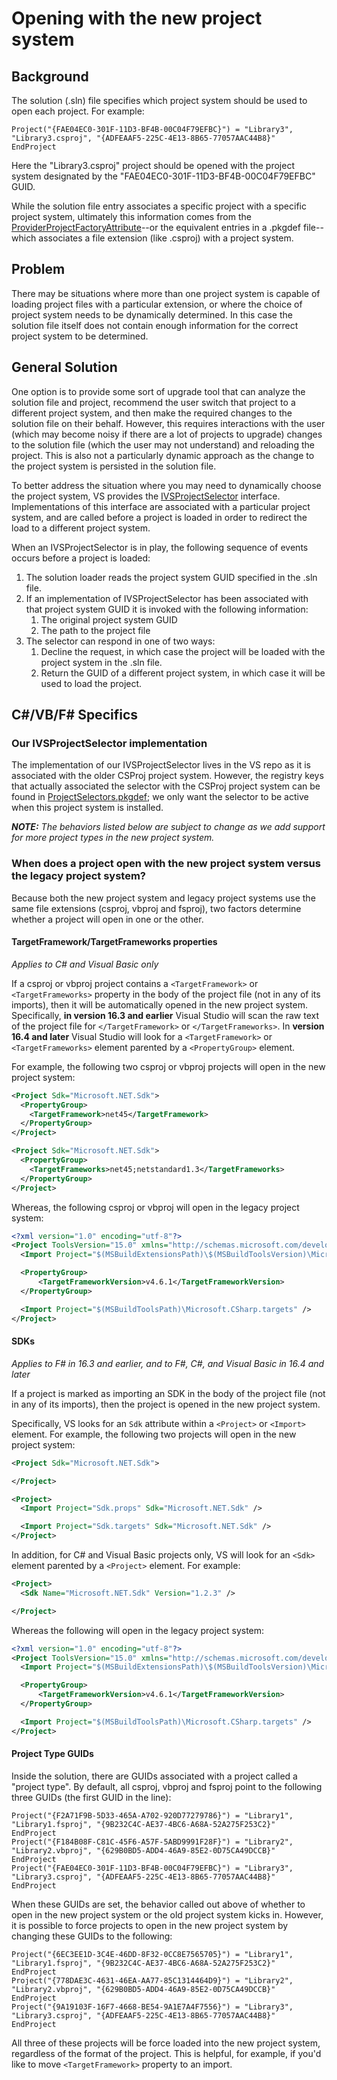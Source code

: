 # Opening with the new project system

## Background

The solution (.sln) file specifies which project system should be used to open each project. For example:

```
Project("{FAE04EC0-301F-11D3-BF4B-00C04F79EFBC}") = "Library3", "Library3.csproj", "{ADFEAAF5-225C-4E13-8B65-77057AAC44B8}"
EndProject
```

Here the "Library3.csproj" project should be opened with the project system designated by the "FAE04EC0-301F-11D3-BF4B-00C04F79EFBC" GUID.

While the solution file entry associates a specific project with a specific project system, ultimately this information comes from the [ProviderProjectFactoryAttribute](https://learn.microsoft.com/dotnet/api/microsoft.visualstudio.shell.provideprojectfactoryattribute)--or the equivalent entries in a .pkgdef file--which associates a file extension (like .csproj) with a project system.

## Problem

There may be situations where more than one project system is capable of loading project files with a particular extension, or where the choice of project system needs to be dynamically determined. In this case the solution file itself does not contain enough information for the correct project system to be determined.

## General Solution

One option is to provide some sort of upgrade tool that can analyze the solution file and project, recommend the user switch that project to a different project system, and then make the required changes to the solution file on their behalf. However, this requires interactions with the user (which may become noisy if there are a lot of projects to upgrade) changes to the solution file (which the user may not understand) and reloading the project. This is also not a particularly dynamic approach as the change to the project system is persisted in the solution file.

To better address the situation where you may need to dynamically choose the project system, VS provides the [IVSProjectSelector](https://learn.microsoft.com/dotnet/api/microsoft.visualstudio.shell.interop.ivsprojectselector) interface. Implementations of this interface are associated with a particular project system, and are called before a project is loaded in order to redirect the load to a different project system.

When an IVSProjectSelector is in play, the following sequence of events occurs before a project is loaded:

1. The solution loader reads the project system GUID specified in the .sln file.
2. If an implementation of IVSProjectSelector has been associated with that project system GUID it is invoked with the following information:
    1. The original project system GUID
    2. The path to the project file
3. The selector can respond in one of two ways:
    1. Decline the request, in which case the project will be loaded with the project system in the .sln file.
    2. Return the GUID of a different project system, in which case it will be used to load the project. 

## C#/VB/F# Specifics

### Our IVSProjectSelector implementation

The implementation of our IVSProjectSelector lives in the VS repo as it is associated with the older CSProj project system. However, the registry keys that actually associated the selector with the CSProj project system can be found in [ProjectSelectors.pkgdef](https://github.com/dotnet/project-system/blob/1aa6689827ba43e8cd7b9d29a6d15b3eabf6842c/setup/ProjectSystemSetup/ProjectSelectors.pkgdef); we only want the selector to be active when this project system is installed.

***NOTE:** The behaviors listed below are subject to change as we add support for more project types in the new project system.*

### When does a project open with the new project system versus the legacy project system?

Because both the new project system and legacy project systems use the same file extensions (csproj, vbproj and fsproj), two factors determine whether a project will open in one or the other.

#### TargetFramework/TargetFrameworks properties

*Applies to C# and Visual Basic only*

If a csproj or vbproj project contains a `<TargetFramework>` or `<TargetFrameworks>` property in the body of the project file (not in any of its imports), then it will be automatically opened in the new project system. Specifically, **in version 16.3 and earlier** Visual Studio will scan the raw text of the project file for `</TargetFramework>` or `</TargetFrameworks>`. In **version 16.4 and later** Visual Studio will look for a `<TargetFramework>` or `<TargetFrameworks>` element parented by a `<PropertyGroup>` element.

For example, the following two csproj or vbproj projects will open in the new project system:

``` XML
<Project Sdk="Microsoft.NET.Sdk">
  <PropertyGroup>
    <TargetFramework>net45</TargetFramework>
  </PropertyGroup>
</Project>
```

``` XML
<Project Sdk="Microsoft.NET.Sdk">
  <PropertyGroup>
    <TargetFrameworks>net45;netstandard1.3</TargetFrameworks>
  </PropertyGroup>
</Project>
```

Whereas, the following csproj or vbproj will open in the legacy project system:

``` XML
<?xml version="1.0" encoding="utf-8"?>
<Project ToolsVersion="15.0" xmlns="http://schemas.microsoft.com/developer/msbuild/2003">
  <Import Project="$(MSBuildExtensionsPath)\$(MSBuildToolsVersion)\Microsoft.Common.props" Condition="Exists('$(MSBuildExtensionsPath)\$(MSBuildToolsVersion)\Microsoft.Common.props')" />

  <PropertyGroup>
      <TargetFrameworkVersion>v4.6.1</TargetFrameworkVersion>
  </PropertyGroup>

  <Import Project="$(MSBuildToolsPath)\Microsoft.CSharp.targets" />
</Project>
```

#### SDKs

*Applies to F# in 16.3 and earlier, and to F#, C#, and Visual Basic in 16.4 and later*

If a project is marked as importing an SDK in the body of the project file (not in any of its imports), then the project is opened in the new project system.

Specifically, VS looks for an `Sdk` attribute within a `<Project>` or `<Import>` element. For example, the following two projects will open in the new project system:

``` XML
<Project Sdk="Microsoft.NET.Sdk">

</Project>
```

``` XML
<Project>
  <Import Project="Sdk.props" Sdk="Microsoft.NET.Sdk" />

  <Import Project="Sdk.targets" Sdk="Microsoft.NET.Sdk" />
</Project>
```

In addition, for C# and Visual Basic projects only, VS will look for an `<Sdk>` element parented by a `<Project>` element. For example:

``` XML
<Project>
  <Sdk Name="Microsoft.NET.Sdk" Version="1.2.3" />

</Project>
```

Whereas the following will open in the legacy project system:

``` XML
<?xml version="1.0" encoding="utf-8"?>
<Project ToolsVersion="15.0" xmlns="http://schemas.microsoft.com/developer/msbuild/2003">
  <Import Project="$(MSBuildExtensionsPath)\$(MSBuildToolsVersion)\Microsoft.Common.props" Condition="Exists('$(MSBuildExtensionsPath)\$(MSBuildToolsVersion)\Microsoft.Common.props')" />

  <PropertyGroup>
      <TargetFrameworkVersion>v4.6.1</TargetFrameworkVersion>
  </PropertyGroup>

  <Import Project="$(MSBuildToolsPath)\Microsoft.CSharp.targets" />
</Project>
```

#### Project Type GUIDs

Inside the solution, there are GUIDs associated with a project called a "project type". By default, all csproj, vbproj and fsproj point to the following three GUIDs (the first GUID in the line):

```
Project("{F2A71F9B-5D33-465A-A702-920D77279786}") = "Library1", "Library1.fsproj", "{9B232C4C-AE37-4BC6-A68A-52A275F253C2}"
EndProject
Project("{F184B08F-C81C-45F6-A57F-5ABD9991F28F}") = "Library2", "Library2.vbproj", "{629B0BD5-ADD4-46A9-85E2-0D75CA49DCCB}"
EndProject
Project("{FAE04EC0-301F-11D3-BF4B-00C04F79EFBC}") = "Library3", "Library3.csproj", "{ADFEAAF5-225C-4E13-8B65-77057AAC44B8}"
EndProject
```

When these GUIDs are set, the behavior called out above of whether to open in the new project system or the old project system kicks in. However, it is possible to force projects to open in the new project system by changing these GUIDs to the following:

```
Project("{6EC3EE1D-3C4E-46DD-8F32-0CC8E7565705}") = "Library1", "Library1.fsproj", "{9B232C4C-AE37-4BC6-A68A-52A275F253C2}"
EndProject
Project("{778DAE3C-4631-46EA-AA77-85C1314464D9}") = "Library2", "Library2.vbproj", "{629B0BD5-ADD4-46A9-85E2-0D75CA49DCCB}"
EndProject
Project("{9A19103F-16F7-4668-BE54-9A1E7A4F7556}") = "Library3", "Library3.csproj", "{ADFEAAF5-225C-4E13-8B65-77057AAC44B8}"
EndProject
```

All three of these projects will be force loaded into the new project system, regardless of the format of the project. This is helpful, for example, if you'd like to move `<TargetFramework>` property to an import.
